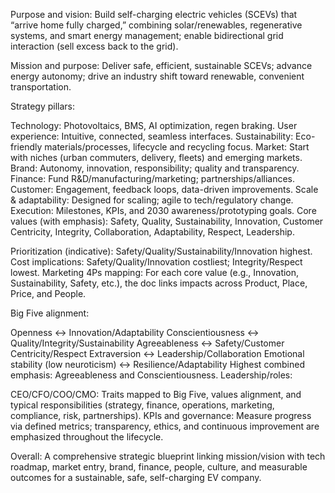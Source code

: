 Purpose and vision: Build self-charging electric vehicles (SCEVs) that “arrive home fully charged,” combining solar/renewables, regenerative systems, and smart energy management; enable bidirectional grid interaction (sell excess back to the grid).

Mission and purpose: Deliver safe, efficient, sustainable SCEVs; advance energy autonomy; drive an industry shift toward renewable, convenient transportation.

Strategy pillars:

Technology: Photovoltaics, BMS, AI optimization, regen braking.
User experience: Intuitive, connected, seamless interfaces.
Sustainability: Eco-friendly materials/processes, lifecycle and recycling focus.
Market: Start with niches (urban commuters, delivery, fleets) and emerging markets.
Brand: Autonomy, innovation, responsibility; quality and transparency.
Finance: Fund R&D/manufacturing/marketing; partnerships/alliances.
Customer: Engagement, feedback loops, data-driven improvements.
Scale & adaptability: Designed for scaling; agile to tech/regulatory change.
Execution: Milestones, KPIs, and 2030 awareness/prototyping goals.
Core values (with emphasis): Safety, Quality, Sustainability, Innovation, Customer Centricity, Integrity, Collaboration, Adaptability, Respect, Leadership.

Prioritization (indicative): Safety/Quality/Sustainability/Innovation highest.
Cost implications: Safety/Quality/Innovation costliest; Integrity/Respect lowest.
Marketing 4Ps mapping: For each core value (e.g., Innovation, Sustainability, Safety, etc.), the doc links impacts across Product, Place, Price, and People.

Big Five alignment:

Openness ↔ Innovation/Adaptability
Conscientiousness ↔ Quality/Integrity/Sustainability
Agreeableness ↔ Safety/Customer Centricity/Respect
Extraversion ↔ Leadership/Collaboration
Emotional stability (low neuroticism) ↔ Resilience/Adaptability
Highest combined emphasis: Agreeableness and Conscientiousness.
Leadership/roles:

CEO/CFO/COO/CMO: Traits mapped to Big Five, values alignment, and typical responsibilities (strategy, finance, operations, marketing, compliance, risk, partnerships).
KPIs and governance: Measure progress via defined metrics; transparency, ethics, and continuous improvement are emphasized throughout the lifecycle.

Overall: A comprehensive strategic blueprint linking mission/vision with tech roadmap, market entry, brand, finance, people, culture, and measurable outcomes for a sustainable, safe, self-charging EV company.